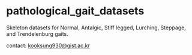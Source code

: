 # pathological_gait_datasets
Skeleton datasets for Normal, Antalgic, Stiff legged, Lurching, Steppage, and Trendelenburg gaits.

contact: kooksung930@gist.ac.kr
